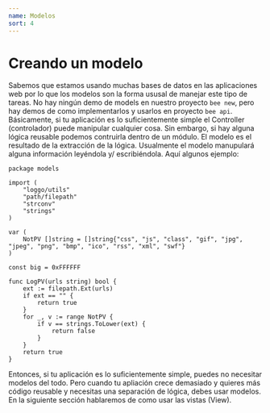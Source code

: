 ```yaml
---
name: Modelos
sort: 4
---
```


# Creando un modelo

Sabemos que estamos usando muchas bases de datos en las aplicaciones web por lo que los modelos
son la forma ususal de manejar este tipo de tareas. No hay ningún demo de models en nuestro
proyecto `bee new`, pero hay demos de como implementarlos y usarlos en proyecto `bee api`.
Básicamente, si tu aplicación es lo suficientemente simple el Controller (controlador) puede
manipular cualquier cosa. Sin embargo, si hay alguna lógica reusable podemos contruirla dentro
de un módulo. El modelo es el resultado de la extracción de la lógica. Usualmente el modelo
manupulará alguna información leyéndola y/ escribiéndola. Aquí algunos ejemplo:

```
package models

import (
	"loggo/utils"
	"path/filepath"
	"strconv"
	"strings"
)

var (
	NotPV []string = []string{"css", "js", "class", "gif", "jpg", "jpeg", "png", "bmp", "ico", "rss", "xml", "swf"}
)

const big = 0xFFFFFF

func LogPV(urls string) bool {
	ext := filepath.Ext(urls)
	if ext == "" {
		return true
	}
	for _, v := range NotPV {
		if v == strings.ToLower(ext) {
			return false
		}
	}
	return true
}
```

Entonces, si tu aplicación es lo suficientemente simple, puedes no necesitar modelos del todo.
Pero cuando tu apliación crece demasiado y quieres más código reusable y necesitas una
separación de lógica, debes usar modelos. En la siguiente sección hablaremos de como usar las
vistas (View).
